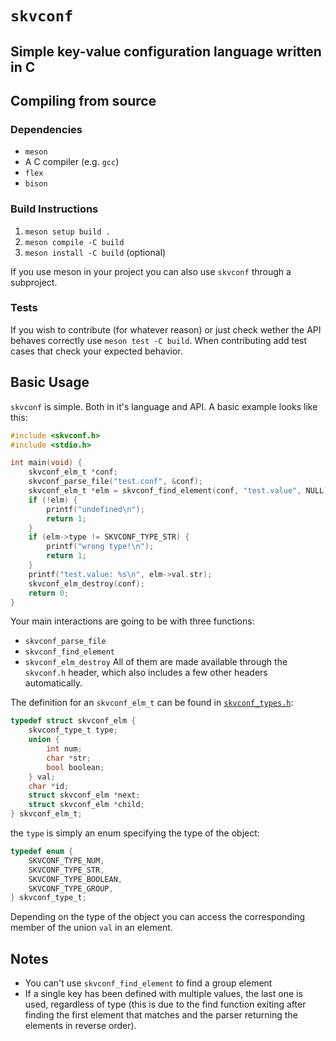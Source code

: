# `skvconf`
## Simple key-value configuration language written in C

## Compiling from source
### Dependencies
- `meson`
- A C compiler (e.g. `gcc`)
- `flex`
- `bison`

### Build Instructions
1. `meson setup build .`
2. `meson compile -C build`
3. `meson install -C build` (optional)

If you use meson in your project you can also use `skvconf` through a
subproject.

### Tests
If you wish to contribute (for whatever reason) or just check wether the API
behaves correctly use `meson test -C build`. When contributing add test cases
that check your expected behavior.

## Basic Usage
`skvconf` is simple. Both in it's language and API. A basic example looks like this:

```c
#include <skvconf.h>
#include <stdio.h>

int main(void) {
    skvconf_elm_t *conf;
    skvconf_parse_file("test.conf", &conf);
    skvconf_elm_t *elm = skvconf_find_element(conf, "test.value", NULL);
    if (!elm) {
        printf("undefined\n");
        return 1;
    }
    if (elm->type != SKVCONF_TYPE_STR) {
        printf("wrong type!\n");
        return 1;
    }
    printf("test.value: %s\n", elm->val.str);
    skvconf_elm_destroy(conf);
    return 0;
}
```

Your main interactions are going to be with three functions:
- `skvconf_parse_file`
- `skvconf_find_element`
- `skvconf_elm_destroy`
All of them are made available through the `skvconf.h` header, which also
includes a few other headers automatically.

The definition for an `skvconf_elm_t` can be found in [`skvconf_types.h`](/include/skvconf_types.y):
```c
typedef struct skvconf_elm {
    skvconf_type_t type;
    union {
        int num;
        char *str;
        bool boolean;
    } val;
    char *id;
    struct skvconf_elm *next;
    struct skvconf_elm *child;
} skvconf_elm_t;
```

the `type` is simply an enum specifying the type of the object:
```c
typedef enum {
    SKVCONF_TYPE_NUM,
    SKVCONF_TYPE_STR,
    SKVCONF_TYPE_BOOLEAN,
    SKVCONF_TYPE_GROUP,
} skvconf_type_t;
```
Depending on the type of the object you can access the corresponding member of
the union `val` in an element.

## Notes
- You can't use `skvconf_find_element` to find a group element
- If a single key has been defined with multiple values, the last one is used,
  regardless of type (this is due to the find function exiting after finding
  the first element that matches and the parser returning the elements in reverse order).
